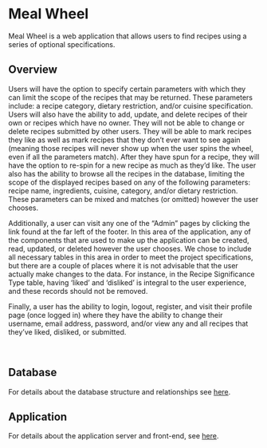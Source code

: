 # Meal Wheel

Meal Wheel is a web application that allows users to find recipes using a series of optional specifications.


## Overview

Users will have the option to specify certain parameters with which they can limit the scope of the recipes that may be returned. These parameters include: a recipe category, dietary restriction, and/or cuisine specification. Users will also have the ability to add, update, and delete recipes of their own or recipes which have no owner. They will not be able to change or delete recipes submitted by other users. They will be able to mark recipes they like as well as mark recipes that they don’t ever want to see again (meaning those recipes will never show up when the user spins the wheel, even if all the parameters match). After they have spun for a recipe, they will have the option to re-spin for a new recipe as much as they’d like. The user also has the ability to browse all the recipes in the database, limiting the scope of the displayed recipes based on any of the following parameters: recipe name, ingredients, cuisine, category, and/or dietary restriction. These parameters can be mixed and matches (or omitted) however the user chooses.

Additionally, a user can visit any one of the “Admin” pages by clicking the link found at the far left of the footer. In this area of the application, any of the components that are used to make up the application can be created, read, updated, or deleted however the user chooses. We chose to include all necessary tables in this area in order to meet the project specifications, but there are a couple of places where it is not advisable that the user actually make changes to the data. For instance, in the Recipe Significance Type table, having ‘liked’ and ‘disliked’ is integral to the user experience, and these records should not be removed.

Finally, a user has the ability to login, logout, register, and visit their profile page (once logged in) where they have the ability to change their username, email address, password, and/or view any and all recipes that they’ve liked, disliked, or submitted.

<br>

## Database
For details about the database structure and relationships see [here](db/DB_README.md).

## Application
For details about the application server and front-end, see [here](app/APP_README.md).

